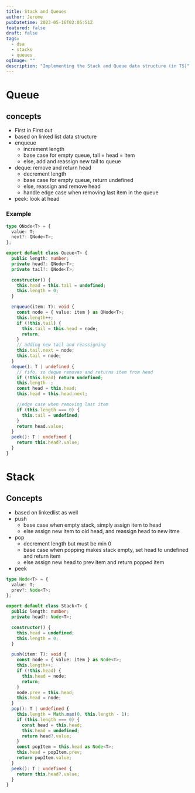 ```yaml
---
title: Stack and Queues
author: Jerome
pubDatetime: 2023-05-16T02:05:51Z
featured: false
draft: false
tags:
  - dsa
  - stacks
  - queues
ogImage: ""
description: "Implementing the Stack and Queue data structure (in TS)"
---
```


# Queue

## concepts

- First in First out
- based on linked list data structure
- enqueue
  - increment length
  - base case for empty queue, tail = head = item
  - else, add and reassign new tail to queue
- deque: remove and return head
  - decrement length
  - base case for empty queue, return undefined
  - else, reassign and remove head
  - handle edge case when removing last item in the queue
- peek: look at head

### Example

```typescript
type QNode<T> = {
  value: T;
  next?: QNode<T>;
};

export default class Queue<T> {
  public length: number;
  private head?: QNode<T>;
  private tail?: QNode<T>;

  constructor() {
    this.head = this.tail = undefined;
    this.length = 0;
  }

  enqueue(item: T): void {
    const node = { value: item } as QNode<T>;
    this.length++;
    if (!this.tail) {
      this.tail = this.head = node;
      return;
    }
    // adding new tail and reassigning
    this.tail.next = node;
    this.tail = node;
  }
  deque(): T | undefined {
    // fifo, so deque removes and returns item from head
    if (!this.head) return undefined;
    this.length--;
    const head = this.head;
    this.head = this.head.next;

    //edge case when removing last item
    if (this.length === 0) {
      this.tail = undefined;
    }
    return head.value;
  }
  peek(): T | undefined {
    return this.head?.value;
  }
}
```

# Stack

## Concepts

- based on linkedlist as well
- push
  - base case when empty stack, simply assign item to head
  - else assign new item to old head, and reassign head to new itme
- pop
  - decrement length but must be min 0
  - base case when popping makes stack empty, set head to undefined and return item
  - else assign new head to prev item and return popped item
- peek

```typescript
type Node<T> = {
  value: T;
  prev?: Node<T>;
};

export default class Stack<T> {
  public length: number;
  private head?: Node<T>;

  constructor() {
    this.head = undefined;
    this.length = 0;
  }

  push(item: T): void {
    const node = { value: item } as Node<T>;
    this.length++;
    if (!this.head) {
      this.head = node;
      return;
    }
    node.prev = this.head;
    this.head = node;
  }
  pop(): T | undefined {
    this.length = Math.max(0, this.length - 1);
    if (this.length === 0) {
      const head = this.head;
      this.head = undefined;
      return head?.value;
    }
    const popItem = this.head as Node<T>;
    this.head = popItem.prev;
    return popItem.value;
  }
  peek(): T | undefined {
    return this.head?.value;
  }
}
```
